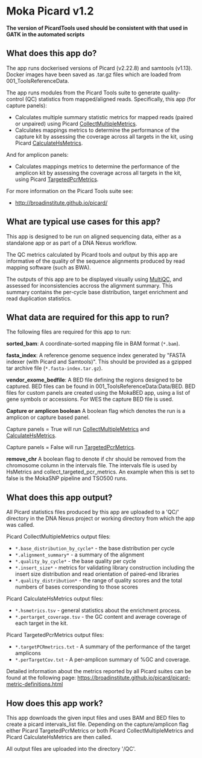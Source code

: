 # Moka Picard v1.2
 **The version of PicardTools used should be consistent with that used in GATK in the automated scripts**

## What does this app do?
The app runs dockerised versions of Picard (v2.22.8) and samtools (v1.13). Docker images have been saved as .tar.gz files which are loaded from 001_ToolsReferenceData.

The app runs modules from the Picard Tools suite to generate quality-control (QC) statistics from mapped/aligned reads. Specifically, this app (for capture panels):
* Calculates multiple summary statistic metrics for mapped reads (paired or unpaired) using Picard [CollectMultipleMetrics](https://broadinstitute.github.io/picard/command-line-overview.html#CollectMultipleMetrics).
* Calculates mappings metrics to determine the performance of the capture kit by assessing the coverage across all targets in the kit, using Picard [CalculateHsMetrics](https://broadinstitute.github.io/picard/command-line-overview.html#CollectHsMetrics).

And for amplicon panels:
* Calculates mappings metrics to determine the performance of the amplicon kit by assessing the coverage across all targets in the kit, using Picard [TargetedPcrMetrics](https://broadinstitute.github.io/picard/command-line-overview.html#TargetedPcrMetrics).

For more information on the Picard Tools suite see: 
* http://broadinstitute.github.io/picard/

## What are typical use cases for this app?
This app is designed to be run on aligned sequencing data, either as a standalone app or as part of a DNA Nexus workflow.

The QC metrics calculated by Picard tools and output by this app are informative of the quality of the sequence alignments produced by read mapping software (such as BWA).

The outputs of this app are to be displayed visually using [MultiQC](http://multiqc.info/), and assessed for inconsistencies accross the alignment summary. This summary contains the per-cycle base distribution, target enrichment and read duplication statistics.

## What data are required for this app to run?
The following files are required for this app to run:

**sorted_bam**:
A coordinate-sorted mapping file in BAM format (`*.bam`).

**fasta_index**:
A reference genome sequence index generated by "FASTA indexer (with Picard and Samtools)". This should be provided as a gzipped tar archive file (`*.fasta-index.tar.gz`).

**vendor_exome_bedfile**:
A BED file defining the regions designed to be captured. BED files can be found in 001_ToolsReferenceData:Data/BED. BED files for custom panels are created using the MokaBED app, using a list of gene symbols or accessions. For WES the capture BED file is used.

**Capture or amplicon boolean**
A boolean flag which denotes the run is a amplicon or capture based panel. 

Capture panels = True will run 
[CollectMultipleMetrics](https://broadinstitute.github.io/picard/command-line-overview.html#CollectMultipleMetrics) and [CalculateHsMetrics](https://broadinstitute.github.io/picard/command-line-overview.html#CollectHsMetrics). 

Capture panels = False will run [TargetedPcrMetrics](https://broadinstitute.github.io/picard/command-line-overview.html#TargetedPcrMetrics).

**remove_chr**
A boolean flag to denote if chr should be removed from the chromosome column in the intervals file. The intervals file is used by HsMetrics and collect_targeted_pcr_metrics. An example when this is set to false is the MokaSNP pipeline and TSO500 runs.

## What does this app output?
All Picard statistics files produced by this app are uploaded to a 'QC/' directory in the DNA Nexus project or working directory from which the app was called.

Picard CollectMultipleMetrics output files:
* `*.base_distribution_by_cycle*` - the base distribution per cycle
* `*.alignment_summary*` - a summary of the alignment
* `*.quality_by_cycle*` - the base quality per cycle
* `*.insert_size*` - metrics for validating library construction including the insert size distribution and read orientation of paired-end libraries
* `*.quality_distribution*` - the range of quality scores and the total numbers of bases corresponding to those scores

Picard CalculateHsMetrics output files:
* `*.hsmetrics.tsv` - general statistics about the enrichment process. 
* `*.pertarget_coverage.tsv` - the GC content and average coverage of each target in the kit.

Picard TargetedPcrMetrics output files:
* `*.targetPCRmetrics.txt` - A summary of the performance of the target amplicons
* `*.perTargetCov.txt` - A per-amplicon summary of %GC and coverage.


Detailed information about the metrics reported by all Picard suites can be found at the following page:
https://broadinstitute.github.io/picard/picard-metric-definitions.html

## How does this app work?
This app downloads the given input files and uses BAM and BED files to create a picard intervals_list file. Depending on the capture/amplicon flag either Picard TargetedPcrMetrics or both Picard CollectMultipleMetrics and Picard CalculateHsMetrics are then called. 

All output files are uploaded into the directory '/QC'.
